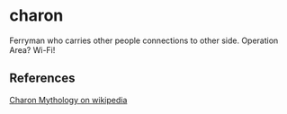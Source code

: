 # charon

Ferryman who carries other people connections to other side. Operation Area? Wi-Fi!

## References

[Charon Mythology on wikipedia](https://en.wikipedia.org/wiki/Charon_(mythology))

